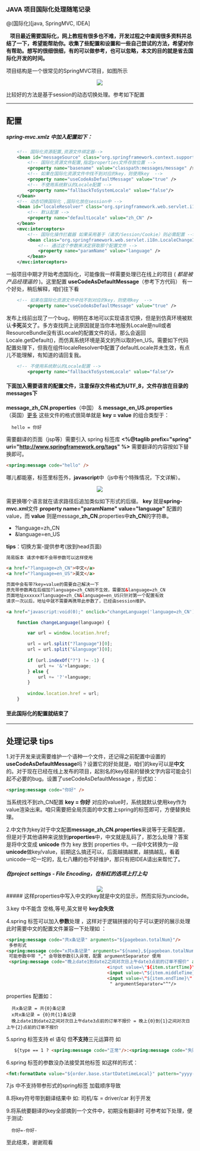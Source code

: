 ### JAVA 项目国际化处理随笔记录  

@(国际化)[java, SpringMVC, IDEA]
 
 **&nbsp;&nbsp;&nbsp;项目最近需要国际化，网上教程有很多也不难，开发过程之中查阅很多资料并总结了一下，希望能帮助你。收集了些配置和设置和一些自己尝试的方法，希望对你有帮助。想写的很细很细，有的可以做参考，也可以忽略，本文的目的就是省去国际化开发的时间。**

项目结构是一个很常见的SpringMVC项目，如图所示
 
 <div align="center"> 
 <img src="https://raw.githubusercontent.com/Xiecai/note/master/img/note1/projectStructure.png"/></div>
   
比较好的方法是基于session的动态切换处理。参考如下配置

----

## 配置

##### spring-mvc.xmlz 中加入配置如下：
```xml
    <!-- 国际化资源配置,资源文件绑定器-->
    <bean id="messageSource" class="org.springframework.context.support.ReloadableResourceBundleMessageSource">
        <!-- 国际化资源文件配置,指定properties文件存放位置 -->
        <property name="basename" value="classpath:messages/message" />
        <!-- 如果在国际化资源文件中找不到对应的key，则使用key  -->
        <property name="useCodeAsDefaultMessage" value="true" />
        <!-- 不使用系统默认的Locale配置 -->
        <property name="fallbackToSystemLocale" value="false"/>
    </bean>
    <!-- 动态切换国际化 ,国际化放在session中 -->
    <bean id="localeResolver" class="org.springframework.web.servlet.i18n.SessionLocaleResolver">
        <!-- 默认配置 -->
        <property name="defaultLocale" value="zh_CN" />
    </bean>
    <mvc:interceptors>
        <!-- 国际化操作拦截器 如果采用基于（请求/Session/Cookie）则必需配置 -->
        <bean class="org.springframework.web.servlet.i18n.LocaleChangeInterceptor">
            <!-- 通过这个参数来决定获取那个配置文件 -->
            <property name="paramName" value="language" />
        </bean>
    </mvc:interceptors>
```

一般项目中期才开始考虑国际化，可能像我一样需要处理已在线上的项目 ( *都是被产品经理逼的* )。这里配置 **useCodeAsDefaultMessage**（参考下方代码） 有一个好处，稍后解释，咱们往下看

```xml
    <!-- 如果在国际化资源文件中找不到对应的key，则使用key  -->
        <property name="useCodeAsDefaultMessage" value="true" />
```

发布上线前出现了一个bug，明明在本地可以实现语言切换，但是到仿真环境被默认**卡死**英文了。多方查找网上说原因就是当你本地服务Locale是null或者ResourceBundle没有该Locale的配置文件的话，那么会返回Locale.getDefault()，而仿真系统环境是英文的所以取的en_US。需要如下代码配置处理下，但我在组件localeResolver中配置了defaultLocale并未生效，有点儿不能理解，有知道的请回复我。

```xml
    <!-- 不使用系统默认的Locale配置 -->
        <property name="fallbackToSystemLocale" value="false"/>
```

#### 下面加入需要语言的配置文件，注意保存文件格式为UTF_8，文件存放在目录的messages下

**message_zh_CN.properties**（中国） & **message_en_US.properties**（英国）[更多](http://www.lingoes.cn/zh/translator/langcode.htm) 这些文件的格式很简单就是 **key = value** 的组合类型于：

```properties
  hello = 你好
```

需要翻译的页面（jsp等）需要引入 spring 标签库
 **<%@taglib prefix="spring" uri="http://www.springframework.org/tags" %>** 需要翻译的内容按如下替换即可。

```html
<spring:message code="hello" />
```

哪儿都能塞，标签里标签外，**javascript**中（js中有个特殊情况，下文详解）。

 <div align="center"> 
 <img src="https://raw.githubusercontent.com/Xiecai/note/master/img/note1/material1.png"/></div>
 
需更换哪个语言就在请求路径后追加类似如下形式的后缀。 **key**  就是**spring-mvc.xml**文件 **property name="paramName" value="language"**  配置的value，而 **value** 则是message_**zh_CN**.properties中**zh_CN**的字符串。

- ?language=zh_CN
- &language=en_US

**tips**：切换方案-提供参考(放到head页面)

```html
简易版本 请求中都不会带参数可以这样使用

<a href="?language=zh_CN">中文</a>
<a href="?language=en_US">英文</a>

页面中会有带?key=value的需要自己解决一下
原先带参数再在后缀加?language=zh_CN则不生效，需要加&language=zh_CN
页面地址xxxxxx?language=zh_CN&language=en_US只针对第一个配置有效
请求一次以后，地址中就不需要再携带此参数了，已经由session维护。

<a href="javascript:void(0);" onclick="changeLanguage('language=zh_CN');">中文</a>
```

```javascript
    function changeLanguage(language) {

        var url = window.location.href;

        url = url.split("?language")[0];
        url = url.split("&language")[0];
        
        if (url.indexOf("?") != -1) {
            url += '&'+language;
        } else {
            url += '?'+language;
        }
        
        window.location.href = url;
    }
```

#### 至此国际化的配置就结束了

---
## 处理记录 tips

1.对于开发来说需要维护一个语种一个文件，还记得之前配置中设置的**useCodeAsDefaultMessage**吗？设置它的好处就是，咱们的key可以是**中文**的。对于现在已经在线上发布的项目，起别名的key轻易的替换文字内容可能会引起不必要的bug。设置了useCodeAsDefaultMessage ，形式如：

```html
<spring:message code="你好" />
```

当系统找不到zh_CN配置 **key = 你好** 对应的value时，系统就默认使用key作为value渲染出来。咱只需要把全局页面的中文套上spring的标签即可，方便替换处理。

2.中文作为key对于中文配置**message_zh_CN.properties**来说等于无需配置，但是对于其他语种来说放到**properties**中，中文就是乱码了，那怎么处理？答案是将中文变成 **unicode** 作为 key 放到 properties 中。一段中文转换为一段**unicode**做key/value，前期这么搞还可以，后面越搞越累，越搞越乱，看着unicode一坨一坨的，乱七八糟的也不好维护，那只有把IDEA请出来帮忙了。

##### 在project settings - File Encoding，在标红的选项上打上勾
 <div align="center"> 
 <img src="https://raw.githubusercontent.com/Xiecai/note/master/img/note1/IDEAConfiguration.jpg"/></div>
##### 这样properties中写入中文的key就是中文的显示，然而实际为unciode。

3.key 中不能含 空格,等号,英文冒号 **key会失效**

4.spring 标签可以加入**参数**处理 ，这样对于逻辑拼接的句子可以更好的展示处理 此时需要中文的配置文件兼容一下处理如 ：

```html
<spring:message code="共x条记录" arguments="${pagebean.totalNum}"/>
 多参形式
<spring:message code="x共x条记录" arguments="${name},${pagebean.totalNum}"/>
 可能参数中带 "," 会导致参数引入异常，配置 argumentSeparator 使用
 <spring:message code="晚上date1到date2之间对次日上午date3点前的订单不报价" arguments="
                                      <input value=\"${item.startTime}\" old=\"${item.startTime}\" class=\"aa\" id=\"priceRuleSeting_startTime${vs.index}\"  onkeyup=\"value=this.value.replace(/\D+/g,'')\"/>^
                                      <input value=\"${item.middleTime}\" old=\"${item.middleTime}\" class=\"aa\" id=\"priceRuleSeting_middleTime${vs.index}\"  onkeyup=\"value=this.value.replace(/\D+/g,'')\"/>^
                                      <input value=\"${item.endTime}\" old=\"${item.endTime}\" class=\"aa\" id=\"priceRuleSeting_endTime${vs.index}\"  onkeyup=\"value=this.value.replace(/\D+/g,'')\"/>
                                       " argumentSeparator="^"/>
```

properties 配置如：

```properties 
  共x条记录 = 共{0}条记录
  x共x条记录 = {0}共{1}条记录
  晚上date1到date2之间对次日上午date3点前的订单不报价 = 晚上{0}到{1}之间对次日上午{2}点前的订单不报价
```

5.spring 标签支持 el 语句 但**不支持**三元运算符 如

```html
   ${type == 1 ? <spring:message code="正常"/>:<spring:message code="失败"/>}
```
6.spring 标签的参数没办法接受其他标签 如这样的形式：

```html
<fmt:formatDate value="${order.base.startDatetimeLocal}" pattern="yyyy-MM-dd HH:mm"/>
```
7.js 中不支持带参形式的spring标签 加载顺序导致

8.将key符号带到翻译结果中 如: 司机/车 = driver/car 利于开发

9.将系统要翻译的key全部摘到一个文件中，初期没有翻译时 可参考如下处理，便于测试:

```properties 
  你好=-你好-
```

至此结束，谢谢观看
